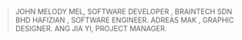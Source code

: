 > JOHN MELODY MEL, SOFTWARE DEVELOPER , BRAINTECH SDN BHD
> HAFIZIAN , SOFTWARE ENGINEER.
> ADREAS MAK , GRAPHIC DESIGNER.
> ANG JIA YI, PROJECT MANAGER. 